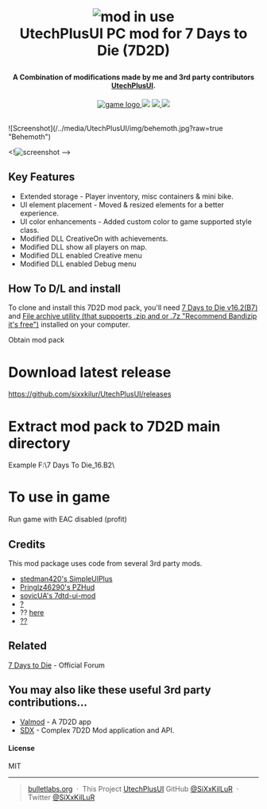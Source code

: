 <h1 align="center">
  <br>
  <!-- <a href="http://www.bulletlabs.org/7d2d"><img src="/../media/utechplusui/img/modlogo.png" alt="HQ" width="200"></a> -->

  ![mod in use](/../media/UtechPlusUI/img/utechplusui.jpg?raw=true "UtechPlusUI")
  <br>
  UtechPlusUI PC mod for 7 Days to Die (7D2D)
  <br>
</h1>

<h4 align="center">A Combination of modifications made by me and 3rd party contributors<a href="http://www.bulletlabs.org/7d2d" target="_blank"> UtechPlusUI</a>.</h4>

<p align="center">
  <a href="https://utechplusui">
    <img src="/../media/UtechPlusUI/img/7d2d.png" alt="game logo">
  </a>
  <a href="https://gitter.im/"><img src="https://badges.gitter.im/"></a>
  <a href="https://saythanks.io/"> <img src="https://img.shields.io/badge/SayThanks.io-">
  </a>
  <a href="https://www.paypal.me/"><img src="https://img.shields.io/badge/$-donate-&amp;style=flat">
  </a>
</p>
<br>
![Screenshot](/../media/UtechPlusUI/img/behemoth.jpg?raw=true "Behemoth")

<!![screenshot](https://raw.githubusercontent.com/amitmerchant1990/electron-markdownify/master/img/markdownify.gif) -->

## Key Features

* Extended storage - Player inventory, misc containers & mini bike.
* UI element placement - Moved & resized elements for a better experience.
* UI color enhancements - Added custom color to game supported style class.
* Modified DLL CreativeOn with achievements.
* Modified DLL show all players on map.
* Modified DLL enabled Creative menu
* Modified DLL enabled Debug menu

## How To D/L and install

To clone and install this 7D2D mod pack, you'll need [7 Days to Die v16.2(B7)](http://store.steampowered.com/app/251570/7_Days_to_Die/) and [File archive utility (that suppoerts .zip and or .7z "Recommend Bandizip it's free")](https://www.bandisoft.com/bandizip/) installed on your computer.

Obtain mod pack
# Download latest release
https://github.com/sixxkilur/UtechPlusUI/releases

# Extract mod pack to 7D2D main directory
Example F:\7 Days To Die_16.B2\

# To use in game
Run game with EAC disabled (profit)

## Credits

This mod package uses code from several 3rd party mods.

- [stedman420's SimpleUIPlus](https:///)
- [Pringlz46290's PZHud](https:///)
- [sovicUA's 7dtd-ui-mod](http:///)
- [?](http:///)
- ?? [here](https:///)
- [??](https:///)

## Related

[7 Days to Die](https://7daystodie.com/forums/forumdisplay.php?7-7-Days-to-Die-PC) - Official Forum

## You may also like these useful 3rd party contributions...

- [Valmod](https://) - A 7D2D app
- [SDX](https://7daystodie.com/forums/forumdisplay.php?82-SDX-Tool) - Complex 7D2D Mod application and API.

#### License

MIT

---

> [bulletlabs.org](https://www.bulletlabs.org) &nbsp;&middot;&nbsp;
> This Project [UtechPlusUI](https://sixxkilur.github.io/UtechPlusUI/)
> GitHub [@SiXxKilLuR](https://github.com/sixxkilur) &nbsp;&middot;&nbsp;
> Twitter [@SiXxKilLuR](https://twitter.com/SiXxKilLuR)
